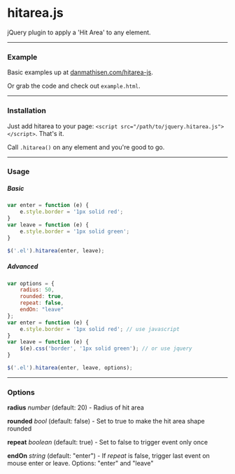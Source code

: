 # hitarea.js
jQuery plugin to apply a 'Hit Area' to any element.

----

### Example
Basic examples up at [danmathisen.com/hitarea-js](http://danmathisen.com/hitarea-js/).

Or grab the code and check out `example.html`.

----

### Installation
Just add hitarea to your page: `<script src="/path/to/jquery.hitarea.js"></script>`. That's it.

Call `.hitarea()` on any element and you're good to go.

----

### Usage
##### Basic
```javascript
var enter = function (e) {
    e.style.border = '1px solid red';
}
var leave = function (e) {
    e.style.border = '1px solid green';
}

$('.el').hitarea(enter, leave);
```

##### Advanced
```javascript
var options = {
    radius: 50,
    rounded: true,
    repeat: false,
    endOn: "leave"
};
var enter = function (e) {
    e.style.border = '1px solid red'; // use javascript
}
var leave = function (e) {
    $(e).css('border', '1px solid green'); // or use jquery
}

$('.el').hitarea(enter, leave, options);
```

----

### Options
**radius** *number* (default: 20) - Radius of hit area

**rounded** *bool* (default: false) - Set to true to make the hit area shape rounded

**repeat** *boolean* (default: true) - Set to false to trigger event only once

**endOn** *string* (default: "enter") - If *repeat* is false, trigger last event on mouse enter or leave. Options: "enter" and "leave"
